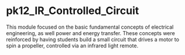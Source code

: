 # pk12_IR_Controlled_Circuit
This module focused on the basic fundamental concepts of electrical engineering, as well power and energy transfer. These concepts were reinforced by having students build a small circuit that drives a motor to spin a propeller, controlled via an infrared light remote.
